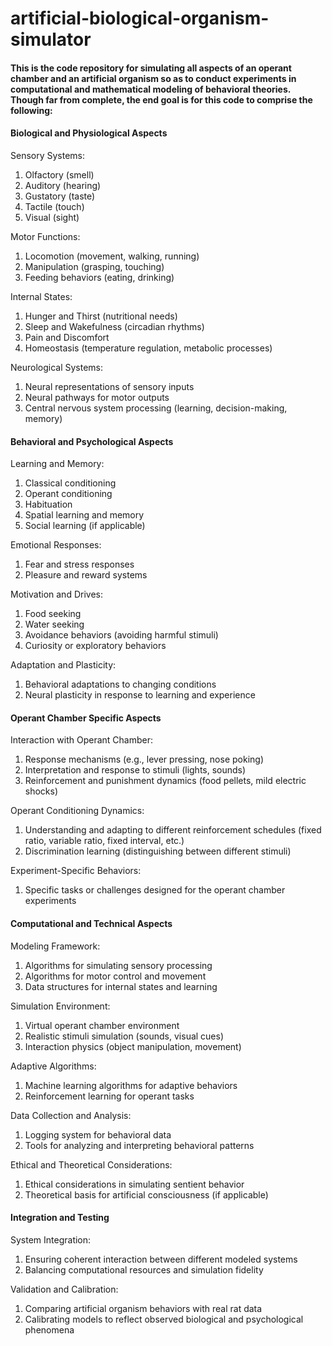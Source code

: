 # artificial-biological-organism-simulator

#### This is the code repository for simulating all aspects of an operant chamber and an artificial organism so as to conduct experiments in computational and mathematical modeling of behavioral theories. Though far from complete, the end goal is for this code to comprise the following:

#### Biological and Physiological Aspects
Sensory Systems:
1. Olfactory (smell)
2. Auditory (hearing)
3. Gustatory (taste)
4. Tactile (touch)
5. Visual (sight)

Motor Functions:
1. Locomotion (movement, walking, running)
2. Manipulation (grasping, touching)
3. Feeding behaviors (eating, drinking)

Internal States:
1. Hunger and Thirst (nutritional needs)
2. Sleep and Wakefulness (circadian rhythms)
3. Pain and Discomfort
4. Homeostasis (temperature regulation, metabolic processes)

Neurological Systems:
1. Neural representations of sensory inputs
2. Neural pathways for motor outputs
3. Central nervous system processing (learning, decision-making, memory)

#### Behavioral and Psychological Aspects
Learning and Memory:
1. Classical conditioning
2. Operant conditioning
3. Habituation
4. Spatial learning and memory
5. Social learning (if applicable)

Emotional Responses:
1. Fear and stress responses
2. Pleasure and reward systems

Motivation and Drives:
1. Food seeking
2. Water seeking
3. Avoidance behaviors (avoiding harmful stimuli)
4. Curiosity or exploratory behaviors

Adaptation and Plasticity:
1. Behavioral adaptations to changing conditions
2. Neural plasticity in response to learning and experience

#### Operant Chamber Specific Aspects
Interaction with Operant Chamber:
1. Response mechanisms (e.g., lever pressing, nose poking)
2. Interpretation and response to stimuli (lights, sounds)
3. Reinforcement and punishment dynamics (food pellets, mild electric shocks)

Operant Conditioning Dynamics:
1. Understanding and adapting to different reinforcement schedules (fixed ratio, variable ratio, fixed interval, etc.)
2. Discrimination learning (distinguishing between different stimuli)

Experiment-Specific Behaviors:
1. Specific tasks or challenges designed for the operant chamber experiments

#### Computational and Technical Aspects
Modeling Framework:
1. Algorithms for simulating sensory processing
2. Algorithms for motor control and movement
3. Data structures for internal states and learning

Simulation Environment:
1. Virtual operant chamber environment
2. Realistic stimuli simulation (sounds, visual cues)
3. Interaction physics (object manipulation, movement)

Adaptive Algorithms:
1. Machine learning algorithms for adaptive behaviors
2. Reinforcement learning for operant tasks

Data Collection and Analysis:
1. Logging system for behavioral data
2. Tools for analyzing and interpreting behavioral patterns

Ethical and Theoretical Considerations:
1. Ethical considerations in simulating sentient behavior
2. Theoretical basis for artificial consciousness (if applicable)

#### Integration and Testing
System Integration:
1. Ensuring coherent interaction between different modeled systems
2. Balancing computational resources and simulation fidelity

Validation and Calibration:
1. Comparing artificial organism behaviors with real rat data
2. Calibrating models to reflect observed biological and psychological phenomena
